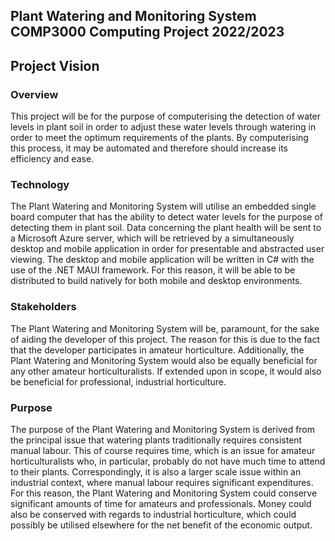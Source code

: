 Plant Watering and Monitoring System
COMP3000 Computing Project 2022/2023
---
## Project Vision
### Overview
This project will be for the purpose of computerising the detection of water levels in plant soil in order to adjust these water levels through watering in order to meet the optimum requirements of the plants. By computerising this process, it may be automated and therefore should increase its efficiency and ease.
### Technology
The Plant Watering and Monitoring System will utilise an embedded single board computer that has the ability to detect water levels for the purpose of detecting them in plant soil. Data concerning the plant health will be sent to a Microsoft Azure server, which will be retrieved by a simultaneously desktop and mobile application in order for presentable and abstracted user viewing. The desktop and mobile application will be written in C# with the use of the .NET MAUI framework. For this reason, it will be able to be distributed to build natively for both mobile and desktop environments.
### Stakeholders
The Plant Watering and Monitoring System will be, paramount, for the sake of aiding the developer of this project. The reason for this is due to the fact that the developer participates in amateur horticulture. Additionally, the Plant Watering and Monitoring System would also be equally beneficial for any other amateur horticulturalists. If extended upon in scope, it would also be beneficial for professional, industrial horticulture.
### Purpose
The purpose of the Plant Watering and Monitoring System is derived from the principal issue that watering plants traditionally requires consistent manual labour. This of course requires time, which is an issue for amateur horticulturalists who, in particular, probably do not have much time to attend to their plants. Correspondingly, it is also a larger scale issue within an industrial context, where manual labour requires significant expenditures. For this reason, the Plant Watering and Monitoring System could conserve significant amounts of time for amateurs and professionals. Money could also be conserved with regards to industrial horticulture, which could possibly be utilised elsewhere for the net benefit of the economic output.
